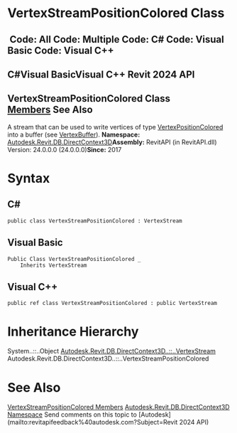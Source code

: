 # VertexStreamPositionColored Class

﻿
 Code: All Code: Multiple Code: C# Code: Visual Basic Code: Visual C++   
---  
C#Visual BasicVisual C++
Revit 2024 API  
---  
VertexStreamPositionColored Class  
[Members](409c937d-4d29-7e79-864e-c4e50ae1c508.md "VertexStreamPositionColored Members") See Also  
---  
A stream that can be used to write vertices of type [VertexPositionColored](f99deacd-3167-46ff-6abf-5d27bdbd2c6a.md "VertexPositionColored Class") into a buffer (see [VertexBuffer](329e5617-ce46-a993-1131-85c64f0842f2.md "VertexBuffer Class")). 
**Namespace:** [Autodesk.Revit.DB.DirectContext3D](f4ba10f0-55ea-5344-173b-688405391794.md "Autodesk.Revit.DB.DirectContext3D Namespace")**Assembly:** RevitAPI (in RevitAPI.dll) Version: 24.0.0.0 (24.0.0.0)**Since:** 2017 
# Syntax
C#  
---  
```text
public class VertexStreamPositionColored : VertexStream
```
  
Visual Basic  
---  
```text
Public Class VertexStreamPositionColored _
	Inherits VertexStream
```
  
Visual C++  
---  
```text
public ref class VertexStreamPositionColored : public VertexStream
```
  
# Inheritance Hierarchy
System..::..Object [Autodesk.Revit.DB.DirectContext3D..::..VertexStream](a7a2d911-e3e4-84a7-a0c2-6aa5a28ae2ed.md "VertexStream Class") Autodesk.Revit.DB.DirectContext3D..::..VertexStreamPositionColored
# See Also
[VertexStreamPositionColored Members](409c937d-4d29-7e79-864e-c4e50ae1c508.md "VertexStreamPositionColored Members")
[Autodesk.Revit.DB.DirectContext3D Namespace](f4ba10f0-55ea-5344-173b-688405391794.md "Autodesk.Revit.DB.DirectContext3D Namespace")
Send comments on this topic to [Autodesk](mailto:revitapifeedback%40autodesk.com?Subject=Revit 2024 API)